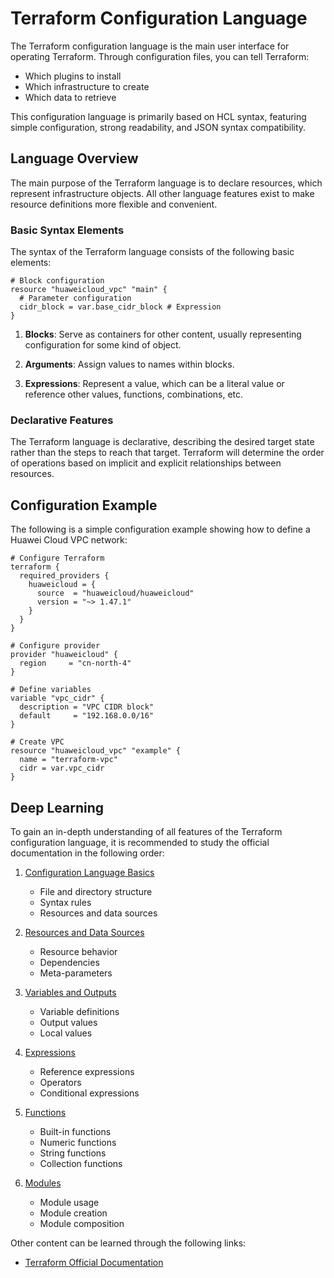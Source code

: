 # Terraform Configuration Language

The Terraform configuration language is the main user interface for operating Terraform. Through configuration files, you can tell Terraform:
- Which plugins to install
- Which infrastructure to create
- Which data to retrieve

This configuration language is primarily based on HCL syntax, featuring simple configuration, strong readability, and JSON syntax compatibility.

## Language Overview

The main purpose of the Terraform language is to declare resources, which represent infrastructure objects. All other language features exist to make resource definitions more flexible and convenient.

### Basic Syntax Elements

The syntax of the Terraform language consists of the following basic elements:

```hcl
# Block configuration
resource "huaweicloud_vpc" "main" {
  # Parameter configuration
  cidr_block = var.base_cidr_block # Expression
}
```
1. **Blocks**: Serve as containers for other content, usually representing configuration for some kind of object.

2. **Arguments**: Assign values to names within blocks.

3. **Expressions**: Represent a value, which can be a literal value or reference other values, functions, combinations, etc.

### Declarative Features

The Terraform language is declarative, describing the desired target state rather than the steps to reach that target. Terraform will determine the order of operations based on implicit and explicit relationships between resources.

## Configuration Example

The following is a simple configuration example showing how to define a Huawei Cloud VPC network:

```hcl
# Configure Terraform
terraform {
  required_providers {
    huaweicloud = {
      source  = "huaweicloud/huaweicloud"
      version = "~> 1.47.1"
    }
  }
}

# Configure provider
provider "huaweicloud" {
  region     = "cn-north-4"
}

# Define variables
variable "vpc_cidr" {
  description = "VPC CIDR block"
  default     = "192.168.0.0/16"
}

# Create VPC
resource "huaweicloud_vpc" "example" {
  name = "terraform-vpc"
  cidr = var.vpc_cidr
}
```

## Deep Learning

To gain an in-depth understanding of all features of the Terraform configuration language, it is recommended to study the official documentation in the following order:

1. [Configuration Language Basics](https://developer.hashicorp.com/terraform/language)
   - File and directory structure
   - Syntax rules
   - Resources and data sources

2. [Resources and Data Sources](https://developer.hashicorp.com/terraform/language/resources)
   - Resource behavior
   - Dependencies
   - Meta-parameters

3. [Variables and Outputs](https://developer.hashicorp.com/terraform/language/values)
   - Variable definitions
   - Output values
   - Local values

4. [Expressions](https://developer.hashicorp.com/terraform/language/expressions)
   - Reference expressions
   - Operators
   - Conditional expressions

5. [Functions](https://developer.hashicorp.com/terraform/language/functions)
   - Built-in functions
   - Numeric functions
   - String functions
   - Collection functions

6. [Modules](https://developer.hashicorp.com/terraform/language/modules)
   - Module usage
   - Module creation
   - Module composition

Other content can be learned through the following links:
  - [Terraform Official Documentation](https://developer.hashicorp.com/terraform/language)
